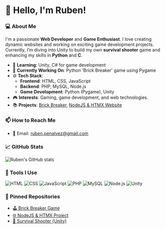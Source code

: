 # 👋 Hello, I'm Ruben!

### 💻 About Me
I'm a passionate **Web Developer** and **Game Enthusiast**. I love creating dynamic websites and working on exciting game development projects. Currently, I’m diving into Unity to build my own **survival shooter** game and enhancing my skills in **Python** and **C**.

- 🌱 **Learning**: Unity, C# for game development
- 💼 **Currently Working On**: Python 'Brick Breaker' game using Pygame
- ⚙️ **Tech Stack**: 
  - **Frontend**: HTML, CSS, JavaScript
  - **Backend**: PHP, MySQL, Node.js
  - **Game Development**: Python (Pygame), Unity
- 🎮 **Interests**: Gaming, game development, and web technologies.
- 📚 **Projects**: [Brick Breaker](https://github.com/yourusername/brick-breaker), [NodeJS & HTMX Website](https://github.com/yourusername/project)

### 📫 How to Reach Me
- 📧 Email: [ruben.penalvez@gmail.com](mailto:ruben.penalvez@gmail.com)

### 📈 GitHub Stats
![Ruben's GitHub stats](https://github-readme-stats.vercel.app/api?username=yourusername&show_icons=true&theme=dark)

### 🔧 Tools I Use
![HTML](https://img.shields.io/badge/Code-HTML-orange?style=flat&logo=html5)
![CSS](https://img.shields.io/badge/Code-CSS-blue?style=flat&logo=css3)
![JavaScript](https://img.shields.io/badge/Code-JavaScript-yellow?style=flat&logo=javascript)
![PHP](https://img.shields.io/badge/Code-PHP-purple?style=flat&logo=php)
![MySQL](https://img.shields.io/badge/Database-MySQL-blue?style=flat&logo=mysql)
![Node.js](https://img.shields.io/badge/Backend-Node.js-green?style=flat&logo=node.js)
![Unity](https://img.shields.io/badge/Game%20Dev-Unity-black?style=flat&logo=unity)

### 📌 Pinned Repositories
- [🕹️ Brick Breaker Game](https://github.com/yourusername/brick-breaker)
- [🌐 NodeJS & HTMX Project](https://github.com/yourusername/project)
- [🔧 Survival Shooter (Unity)](https://github.com/yourusername/survival-shooter)